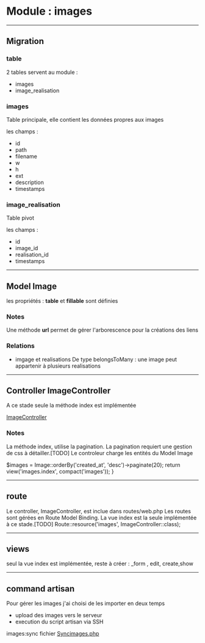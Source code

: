 # Module : images

---

## Migration

### table

2 tables servent au module :
- images
- image_realisation

### images
Table principale, elle contient les données propres aux images

les champs : 
- id
- path
- filename
- w
- h
- ext
- description
- timestamps

###  image_realisation
Table pivot

les champs : 
- id
- image_id
- realisation_id
- timestamps

---
## Model Image

les propriétés : **table** et **fillable**  sont définies

### Notes
Une méthode **url** permet de gérer l'arborescence pour la créations des liens


### Relations
- imgage et realisations
De type belongsToMany : une image peut appartenir à plusieurs realisations

---
## Controller ImageController
A ce stade seule la méthode index est implémentée

[ImageController](./images/ImageController.php)


### Notes
La méthode index, utilise la pagination. La pagination requiert une gestion de css à détailler.[TODO]
Le controleur charge les entités du Model Image

 $images = Image::orderBy('created_at', 'desc')->paginate(20);
return view('images.index', compact('images'));
    }

---
## route 
Le controller, ImageController, est inclue dans routes/web.php
Les routes sont gérées en Route Model Binding. La vue index est la seule implémentée à ce stade.[TODO]
Route::resource('images', ImageController::class);

---
## views
seul la vue index est implémentée, reste à créer : _form , edit, create,show

---

## command artisan
Pour gérer les images j'ai choisi de les importer en deux temps
- upload des images vers le serveur
- execution du script artisan via SSH

images:sync fichier [Syncimages.php](./images/SyncImages.php)
